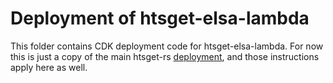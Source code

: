# Deployment of htsget-elsa-lambda

This folder contains CDK deployment code for htsget-elsa-lambda. For now this is just a copy of the
main htsget-rs [deployment][deployment], and those instructions apply here as well.

[deployment]: https://github.com/umccr/htsget-rs/tree/main/deploy
